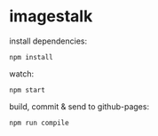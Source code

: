 # imagestalk

install dependencies:
```
npm install
```

watch:
```
npm start
```

build, commit & send to github-pages:
```
npm run compile
```
